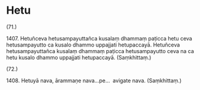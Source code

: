 # Hetu

(71.)

1407\. Hetuñceva hetusampayuttañca kusalaṃ dhammaṃ paṭicca hetu ceva hetusampayutto ca kusalo dhammo uppajjati hetupaccayā. Hetuñceva hetusampayuttañca kusalaṃ dhammaṃ paṭicca hetusampayutto ceva na ca hetu kusalo dhammo uppajjati hetupaccayā. (Saṃkhittaṃ.)

(72.)

1408\. Hetuyā nava, ārammaṇe nava…pe…  avigate nava. (Saṃkhittaṃ.)
